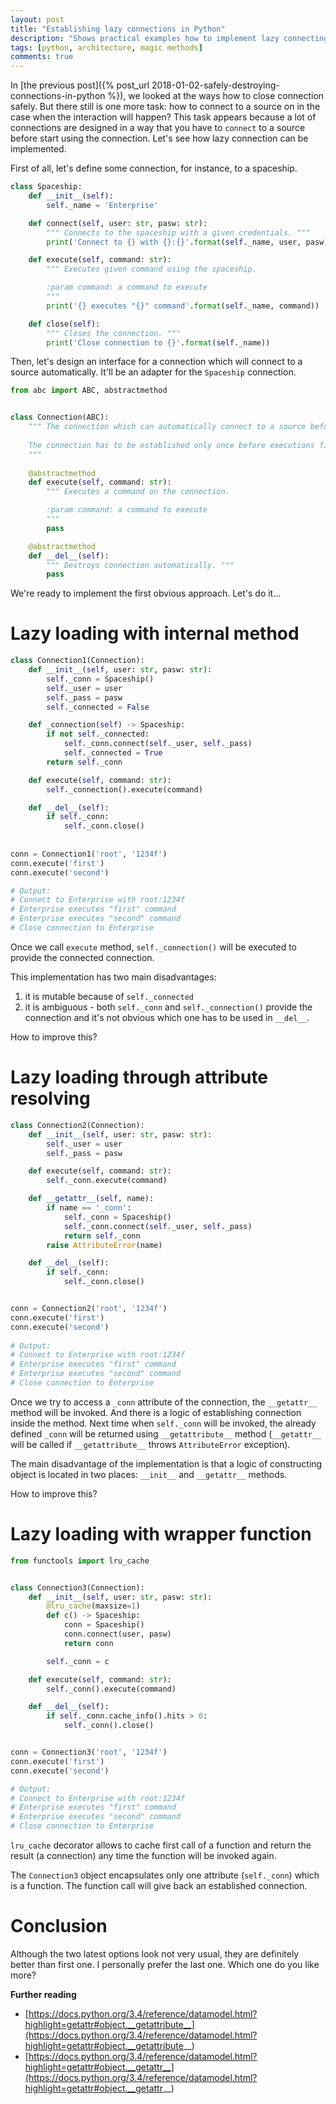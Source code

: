 ```yaml
---
layout: post
title: "Establishing lazy connections in Python"
description: "Shows practical examples how to implement lazy connecting using different Python approaches."
tags: [python, architecture, magic methods]
comments: true
---
```

In [the previous post]({% post_url 2018-01-02-safely-destroying-connections-in-python %}), we looked at the ways how to close connection safely. But there still is one more task: how to connect to a source on in the case when the interaction will happen? This task appears because a lot of connections are designed in a way that you have to `connect` to a source before start using the connection. Let's see how lazy connection can be implemented.

First of all, let's define some connection, for instance, to a spaceship.

```python
class Spaceship:
    def __init__(self):
        self._name = 'Enterprise'

    def connect(self, user: str, pasw: str):
        """ Connects to the spaceship with a given credentials. """
        print('Connect to {} with {}:{}'.format(self._name, user, pasw))

    def execute(self, command: str):
        """ Executes given command using the spaceship.

        :param command: a command to execute
        """
        print('{} executes "{}" command'.format(self._name, command))

    def close(self):
        """ Closes the connection. """
        print('Close connection to {}'.format(self._name))
```

Then, let's design an interface for a connection which will connect to a source automatically. It'll be an adapter for the `Spaceship` connection.
```python
from abc import ABC, abstractmethod


class Connection(ABC):
    """ The connection which can automatically connect to a source before executing a command.
    
    The connection has to be established only once before executions first command.
    """
    
    @abstractmethod
    def execute(self, command: str):
        """ Executes a command on the connection.

        :param command: a command to execute
        """
        pass

    @abstractmethod
    def __del__(self):
        """ Destroys connection automatically. """
        pass
```

We're ready to implement the first obvious approach. Let's do it...

Lazy loading with internal method
=================================
```python
class Connection1(Connection):
    def __init__(self, user: str, pasw: str):
        self._conn = Spaceship()
        self._user = user
        self._pass = pasw
        self._connected = False

    def _connection(self) -> Spaceship:
        if not self._connected:
            self._conn.connect(self._user, self._pass)
            self._connected = True
        return self._conn

    def execute(self, command: str):
        self._connection().execute(command)

    def __del__(self):
        if self._conn:
            self._conn.close()
      
        
conn = Connection1('root', '1234f')
conn.execute('first')
conn.execute('second')

# Output:
# Connect to Enterprise with root:1234f
# Enterprise executes "first" command
# Enterprise executes "second" command
# Close connection to Enterprise
```

Once we call `execute` method, `self._connection()` will be executed to provide the connected connection.

This implementation has two main disadvantages:
1. it is mutable because of `self._connected`
2. it is ambiguous - both `self._conn` and `self._connection()` provide the connection and it's not obvious which one has to be used in `__del__`. 

How to improve this?

Lazy loading through attribute resolving
========================================
```python
class Connection2(Connection):
    def __init__(self, user: str, pasw: str):
        self._user = user
        self._pass = pasw

    def execute(self, command: str):
        self._conn.execute(command)

    def __getattr__(self, name):
        if name == '_conn':
            self._conn = Spaceship()
            self._conn.connect(self._user, self._pass)
            return self._conn
        raise AttributeError(name)

    def __del__(self):
        if self._conn:
            self._conn.close()


conn = Connection2('root', '1234f')
conn.execute('first')
conn.execute('second')
    
# Output:
# Connect to Enterprise with root:1234f
# Enterprise executes "first" command
# Enterprise executes "second" command
# Close connection to Enterprise
```
Once we try to access a `_conn` attribute of the connection, the `__getattr__` method will be invoked. And there is a logic of establishing connection inside the method. Next time when `self._conn` will be invoked, the already defined `_conn` will be returned using `__getattribute__` method (`__getattr__` will be called if `__getattribute__` throws `AttributeError` exception). 

The main disadvantage of the implementation is that a logic of constructing object is located in two places: `__init__` and `__getattr__` methods.

How to improve this?

Lazy loading with wrapper function
==================================
```python
from functools import lru_cache


class Connection3(Connection):
    def __init__(self, user: str, pasw: str):
        @lru_cache(maxsize=1)
        def c() -> Spaceship:
            conn = Spaceship()
            conn.connect(user, pasw)
            return conn

        self._conn = c

    def execute(self, command: str):
        self._conn().execute(command)

    def __del__(self):
        if self._conn.cache_info().hits > 0:
            self._conn().close()


conn = Connection3('root', '1234f')
conn.execute('first')
conn.execute('second')

# Output:
# Connect to Enterprise with root:1234f
# Enterprise executes "first" command
# Enterprise executes "second" command
# Close connection to Enterprise
```

`lru_cache` decorator allows to cache first call of a function and return the result (a connection) any time the function will be invoked again.

The `Connection3` object encapsulates only one attribute (`self._conn`) which is a function. The function call will give back an established connection.

Conclusion
==========
Although the two latest options look not very usual, they are definitely better than first one. I personally prefer the last one. Which one do you like more?
 
**Further reading**
- [https://docs.python.org/3.4/reference/datamodel.html?highlight=getattr#object.__getattribute__](https://docs.python.org/3.4/reference/datamodel.html?highlight=getattr#object.__getattribute__)
- [https://docs.python.org/3.4/reference/datamodel.html?highlight=getattr#object.__getattr__](https://docs.python.org/3.4/reference/datamodel.html?highlight=getattr#object.__getattr__)
